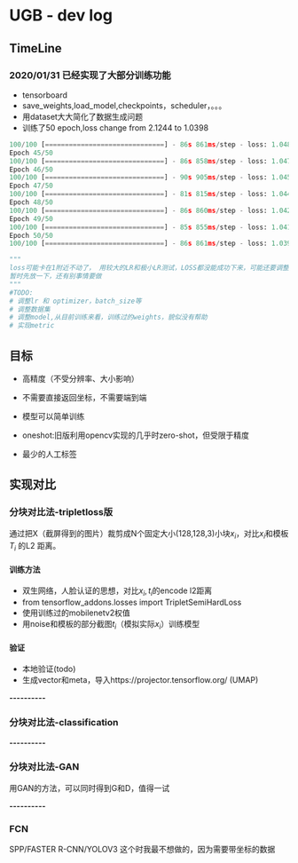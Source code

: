# UGB - dev log

## TimeLine

### 2020/01/31 已经实现了大部分训练功能

- tensorboard
- save_weights,load_model,checkpoints，scheduler，。。。
- 用dataset大大简化了数据生成问题
- 训练了50 epoch,loss change from 2.1244 to 1.0398

```python
100/100 [==============================] - 86s 861ms/step - loss: 1.0488
Epoch 45/50
100/100 [==============================] - 86s 858ms/step - loss: 1.0475
Epoch 46/50
100/100 [==============================] - 90s 905ms/step - loss: 1.0451
Epoch 47/50
100/100 [==============================] - 81s 815ms/step - loss: 1.0443
Epoch 48/50
100/100 [==============================] - 86s 860ms/step - loss: 1.0425
Epoch 49/50
100/100 [==============================] - 85s 855ms/step - loss: 1.0412
Epoch 50/50
100/100 [==============================] - 86s 861ms/step - loss: 1.0398

"""
loss可能卡在1附近不动了， 用较大的LR和极小LR测试，LOSS都没能成功下来，可能还要调整数据集
暂时先放一下，还有别事情要做
"""
#TODO:
# 调整lr 和 optimizer，batch_size等
# 调整数据集
# 调整model,从目前训练来看，训练过的weights，貌似没有帮助
# 实现metric


```

## 目标

- 高精度（不受分辨率、大小影响）

- 不需要直接返回坐标，不需要端到端

- 模型可以简单训练

- oneshot:旧版利用opencv实现的几乎时zero-shot，但受限于精度

- 最少的人工标签

## 实现对比

### 分块对比法-tripletloss版

通过把X（截屏得到的图片）裁剪成N个固定大小(128,128,3)小块$x_i$，对比$x_i$和模板$T_i$ 的L2 距离。

#### 训练方法

- 双生网络，人脸认证的思想，对比$x_i,t_i$的encode l2距离
- from tensorflow_addons.losses import TripletSemiHardLoss
- 使用训练过的mobilenetv2权值
- 用noise和模板的部分截图$t_i$（模拟实际$x_i$）训练模型

#### 验证

- 本地验证(todo)
- 生成vector和meta，导入https://projector.tensorflow.org/ (UMAP)

**----------**

### 分块对比法-classification

**----------**

### 分块对比法-GAN

用GAN的方法，可以同时得到G和D，值得一试

**----------**

### FCN

SPP/FASTER R-CNN/YOLOV3
这个时我最不想做的，因为需要带坐标的数据
